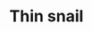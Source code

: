 ---
layout: item
title: Thin snail
item-id: 3363
datatable: true
id: 3363
name: "Thin snail"
members: true
lowalch: 2
highalch: 3
examine: "The thin, slimy corpse of a deceased giant snail."
monsters:
  - id: 2634
    name: "Myre Blamish Snail"
    members: true
    combat_level: 9
    wiki_url: "https://oldschool.runescape.wiki/w/Myre_Blamish_Snail#Round"
    drops:
      - quantity: "1"
        rarity: 1
    image: "https://oldschool.runescape.wiki/images/thumb/3/33/Myre_blamish_snail_%28rounded%29.png/1200px-Myre_blamish_snail_%28rounded%29.png?873a4"
  - id: 2646
    name: "Ochre Blamish Snail"
    members: true
    combat_level: 10
    wiki_url: "https://oldschool.runescape.wiki/w/Ochre_Blamish_Snail#Round"
    drops:
      - quantity: "1"
        rarity: 1
    image: "https://oldschool.runescape.wiki/images/thumb/c/ca/Ochre_Blamish_Snail_%28round%29.png/1200px-Ochre_Blamish_Snail_%28round%29.png?6a9ff"
  - id: 2649
    name: "Myre Blamish Snail"
    members: true
    combat_level: 10
    wiki_url: "https://oldschool.runescape.wiki/w/Myre_Blamish_Snail#Pointed"
    drops:
      - quantity: "1"
        rarity: 1
    image: "https://oldschool.runescape.wiki/images/thumb/3/33/Myre_blamish_snail_%28rounded%29.png/1200px-Myre_blamish_snail_%28rounded%29.png?873a4"
  - id: 2651
    name: "Ochre Blamish Snail"
    members: true
    combat_level: 15
    wiki_url: "https://oldschool.runescape.wiki/w/Ochre_Blamish_Snail#Pointed"
    drops:
      - quantity: "1"
        rarity: 1
    image: "https://oldschool.runescape.wiki/images/thumb/c/ca/Ochre_Blamish_Snail_%28round%29.png/1200px-Ochre_Blamish_Snail_%28round%29.png?6a9ff"
---
